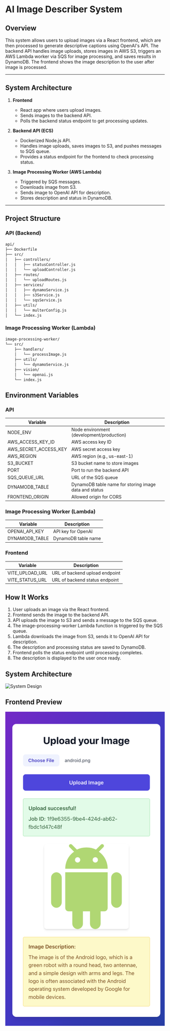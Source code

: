 # AI Image Describer System

## Overview

This system allows users to upload images via a React frontend, which are then processed to generate descriptive captions using OpenAI's API. The backend API handles image uploads, stores images in AWS S3, triggers an AWS Lambda worker via SQS for image processing, and saves results in DynamoDB. The frontend shows the image description to the user after image is processed.

---

## System Architecture

1. **Frontend**  
   - React app where users upload images.  
   - Sends images to the backend API.  
   - Polls the backend status endpoint to get processing updates.

2. **Backend API (ECS)**  
   - Dockerized Node.js API.  
   - Handles image uploads, saves images to S3, and pushes messages to SQS queue.  
   - Provides a status endpoint for the frontend to check processing status.

3. **Image Processing Worker (AWS Lambda)**  
   - Triggered by SQS messages.  
   - Downloads image from S3.  
   - Sends image to OpenAI API for description.  
   - Stores description and status in DynamoDB.

---

## Project Structure

### API (Backend)
```
api/
├── Dockerfile
├── src/
│   ├── controllers/
│   │   ├── statusController.js
│   │   └── uploadController.js
│   ├── routes/
│   │   └── uploadRoutes.js
│   ├── services/
│   │   ├── dynamoService.js
│   │   ├── s3Service.js
│   │   └── sqsService.js
│   ├── utils/
│   │   └── multerConfig.js
│   └── index.js
```

### Image Processing Worker (Lambda)
```
image-processing-worker/
└── src/
    ├── handlers/
    │   └── processImage.js
    ├── utils/
    │   └── dynamoService.js
    ├── vision/
    │   └── openai.js
    └── index.js
```

## Environment Variables

### API

| Variable            | Description                         |
|---------------------|-----------------------------------|
| NODE_ENV            | Node environment (development/production) |
| AWS_ACCESS_KEY_ID   | AWS access key ID                  |
| AWS_SECRET_ACCESS_KEY | AWS secret access key             |
| AWS_REGION          | AWS region (e.g., us-east-1)      |
| S3_BUCKET           | S3 bucket name to store images    |
| PORT                | Port to run the backend API       |
| SQS_QUEUE_URL       | URL of the SQS queue              |
| DYNAMODB_TABLE      | DynamoDB table name for storing image data and status |
| FRONTEND_ORIGIN     | Allowed origin for CORS            |

### Image Processing Worker (Lambda)

| Variable         | Description                      |
|------------------|--------------------------------|
| OPENAI_API_KEY   | API key for OpenAI              |
| DYNAMODB_TABLE   | DynamoDB table name             |

### Frontend

| Variable         | Description                      |
|------------------|--------------------------------|
| VITE_UPLOAD_URL  | URL of backend upload endpoint  |
| VITE_STATUS_URL  | URL of backend status endpoint  |

## How It Works

1. User uploads an image via the React frontend.
2. Frontend sends the image to the backend API.
3. API uploads the image to S3 and sends a message to the SQS queue.
4. The image-processing-worker Lambda function is triggered by the SQS queue.
5. Lambda downloads the image from S3, sends it to OpenAI API for description.
6. The description and processing status are saved to DynamoDB.
7. Frontend polls the status endpoint until processing completes.
8. The description is displayed to the user once ready.

## System Architecture

![System Design](assets/system-desig.png)

## Frontend Preview

![Frontend Screenshot](assets/frontend.png)




